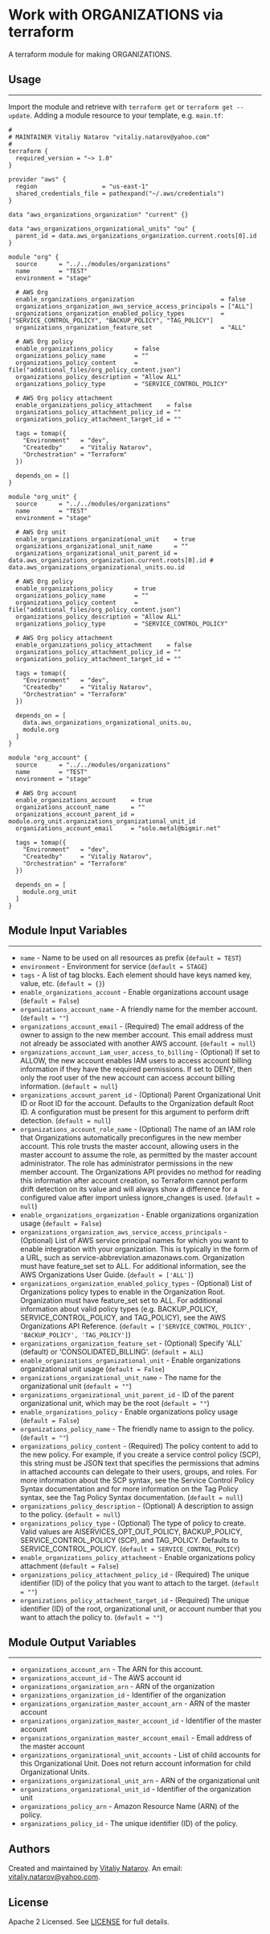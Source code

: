 # Work with ORGANIZATIONS via terraform

A terraform module for making ORGANIZATIONS.


## Usage
----------------------
Import the module and retrieve with ```terraform get``` or ```terraform get --update```. Adding a module resource to your template, e.g. `main.tf`:

```
#
# MAINTAINER Vitaliy Natarov "vitaliy.natarov@yahoo.com"
#
terraform {
  required_version = "~> 1.0"
}

provider "aws" {
  region                  = "us-east-1"
  shared_credentials_file = pathexpand("~/.aws/credentials")
}

data "aws_organizations_organization" "current" {}

data "aws_organizations_organizational_units" "ou" {
  parent_id = data.aws_organizations_organization.current.roots[0].id
}

module "org" {
  source      = "../../modules/organizations"
  name        = "TEST"
  environment = "stage"

  # AWS Org 
  enable_organizations_organization                        = false
  organizations_organization_aws_service_access_principals = ["ALL"]
  organizations_organization_enabled_policy_types          = ["SERVICE_CONTROL_POLICY", "BACKUP_POLICY", "TAG_POLICY"]
  organizations_organization_feature_set                   = "ALL"

  # AWS Org policy
  enable_organizations_policy      = false
  organizations_policy_name        = ""
  organizations_policy_content     = file("additional_files/org_policy_content.json")
  organizations_policy_description = "Allow ALL"
  organizations_policy_type        = "SERVICE_CONTROL_POLICY"

  # AWS Org policy attachment
  enable_organizations_policy_attachment    = false
  organizations_policy_attachment_policy_id = ""
  organizations_policy_attachment_target_id = ""

  tags = tomap({
    "Environment"   = "dev",
    "Createdby"     = "Vitaliy Natarov",
    "Orchestration" = "Terraform"
  })

  depends_on = []
}

module "org_unit" {
  source      = "../../modules/organizations"
  name        = "TEST"
  environment = "stage"

  # AWS Org unit
  enable_organizations_organizational_unit    = true
  organizations_organizational_unit_name      = ""
  organizations_organizational_unit_parent_id = data.aws_organizations_organization.current.roots[0].id # data.aws_organizations_organizational_units.ou.id

  # AWS Org policy
  enable_organizations_policy      = true
  organizations_policy_name        = ""
  organizations_policy_content     = file("additional_files/org_policy_content.json")
  organizations_policy_description = "Allow ALL"
  organizations_policy_type        = "SERVICE_CONTROL_POLICY"

  # AWS Org policy attachment
  enable_organizations_policy_attachment    = false
  organizations_policy_attachment_policy_id = ""
  organizations_policy_attachment_target_id = ""

  tags = tomap({
    "Environment"   = "dev",
    "Createdby"     = "Vitaliy Natarov",
    "Orchestration" = "Terraform"
  })

  depends_on = [
    data.aws_organizations_organizational_units.ou,
    module.org
  ]
}

module "org_account" {
  source      = "../../modules/organizations"
  name        = "TEST"
  environment = "stage"

  # AWS Org account
  enable_organizations_account    = true
  organizations_account_name      = ""
  organizations_account_parent_id = module.org_unit.organizations_organizational_unit_id
  organizations_account_email     = "solo.metal@bigmir.net"

  tags = tomap({
    "Environment"   = "dev",
    "Createdby"     = "Vitaliy Natarov",
    "Orchestration" = "Terraform"
  })

  depends_on = [
    module.org_unit
  ]
}

```

## Module Input Variables
----------------------
- `name` - Name to be used on all resources as prefix (`default = TEST`)
- `environment` - Environment for service (`default = STAGE`)
- `tags` - A list of tag blocks. Each element should have keys named key, value, etc. (`default = {}`)
- `enable_organizations_account` - Enable organizations account usage (`default = False`)
- `organizations_account_name` - A friendly name for the member account. (`default = ""`)
- `organizations_account_email` - (Required) The email address of the owner to assign to the new member account. This email address must not already be associated with another AWS account. (`default = null`)
- `organizations_account_iam_user_access_to_billing` - (Optional) If set to ALLOW, the new account enables IAM users to access account billing information if they have the required permissions. If set to DENY, then only the root user of the new account can access account billing information. (`default = null`)
- `organizations_account_parent_id` - (Optional) Parent Organizational Unit ID or Root ID for the account. Defaults to the Organization default Root ID. A configuration must be present for this argument to perform drift detection. (`default = null`)
- `organizations_account_role_name` - (Optional) The name of an IAM role that Organizations automatically preconfigures in the new member account. This role trusts the master account, allowing users in the master account to assume the role, as permitted by the master account administrator. The role has administrator permissions in the new member account. The Organizations API provides no method for reading this information after account creation, so Terraform cannot perform drift detection on its value and will always show a difference for a configured value after import unless ignore_changes is used. (`default = null`)
- `enable_organizations_organization` - Enable organizations organization usage (`default = False`)
- `organizations_organization_aws_service_access_principals` - (Optional) List of AWS service principal names for which you want to enable integration with your organization. This is typically in the form of a URL, such as service-abbreviation.amazonaws.com. Organization must have feature_set set to ALL. For additional information, see the AWS Organizations User Guide. (`default = ['ALL']`)
- `organizations_organization_enabled_policy_types` - (Optional) List of Organizations policy types to enable in the Organization Root. Organization must have feature_set set to ALL. For additional information about valid policy types (e.g. BACKUP_POLICY, SERVICE_CONTROL_POLICY, and TAG_POLICY), see the AWS Organizations API Reference. (`default = ['SERVICE_CONTROL_POLICY', 'BACKUP_POLICY', 'TAG_POLICY']`)
- `organizations_organization_feature_set` - (Optional) Specify 'ALL' (default) or 'CONSOLIDATED_BILLING'. (`default = ALL`)
- `enable_organizations_organizational_unit` - Enable organizations organizational unit usage (`default = False`)
- `organizations_organizational_unit_name` - The name for the organizational unit (`default = ""`)
- `organizations_organizational_unit_parent_id` - ID of the parent organizational unit, which may be the root (`default = ""`)
- `enable_organizations_policy` - Enable organizations policy usage (`default = False`)
- `organizations_policy_name` - The friendly name to assign to the policy. (`default = ""`)
- `organizations_policy_content` - (Required) The policy content to add to the new policy. For example, if you create a service control policy (SCP), this string must be JSON text that specifies the permissions that admins in attached accounts can delegate to their users, groups, and roles. For more information about the SCP syntax, see the Service Control Policy Syntax documentation and for more information on the Tag Policy syntax, see the Tag Policy Syntax documentation. (`default = null`)
- `organizations_policy_description` - (Optional) A description to assign to the policy. (`default = null`)
- `organizations_policy_type` - (Optional) The type of policy to create. Valid values are AISERVICES_OPT_OUT_POLICY, BACKUP_POLICY, SERVICE_CONTROL_POLICY (SCP), and TAG_POLICY. Defaults to SERVICE_CONTROL_POLICY. (`default = SERVICE_CONTROL_POLICY`)
- `enable_organizations_policy_attachment` - Enable organizations policy attachment (`default = False`)
- `organizations_policy_attachment_policy_id` - (Required) The unique identifier (ID) of the policy that you want to attach to the target. (`default = ""`)
- `organizations_policy_attachment_target_id` - (Required) The unique identifier (ID) of the root, organizational unit, or account number that you want to attach the policy to. (`default = ""`)

## Module Output Variables
----------------------
- `organizations_account_arn` - The ARN for this account.
- `organizations_account_id` - The AWS account id
- `organizations_organization_arn` - ARN of the organization
- `organizations_organization_id` - Identifier of the organization
- `organizations_organization_master_account_arn` - ARN of the master account
- `organizations_organization_master_account_id` - Identifier of the master account
- `organizations_organization_master_account_email` - Email address of the master account
- `organizations_organizational_unit_accounts` - List of child accounts for this Organizational Unit. Does not return account information for child Organizational Units.
- `organizations_organizational_unit_arn` - ARN of the organizational unit
- `organizations_organizational_unit_id` - Identifier of the organization unit
- `organizations_policy_arn` - Amazon Resource Name (ARN) of the policy.
- `organizations_policy_id` - The unique identifier (ID) of the policy.


## Authors

Created and maintained by [Vitaliy Natarov](https://github.com/SebastianUA). An email: [vitaliy.natarov@yahoo.com](vitaliy.natarov@yahoo.com).

## License

Apache 2 Licensed. See [LICENSE](https://github.com/SebastianUA/terraform/blob/master/LICENSE) for full details.
